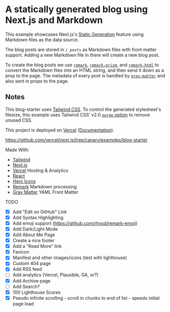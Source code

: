 # A statically generated blog using Next.js and Markdown

This example showcases Next.js's [Static Generation](https://nextjs.org/docs/basic-features/pages) feature using Markdown files as the data source.

The blog posts are stored in `/_posts` as Markdown files with front matter support. Adding a new Markdown file in there will create a new blog post.

To create the blog posts we use [`remark`](https://github.com/remarkjs/remark), [`remark-prism`](https://github.com/sergioramos/remark-prism#readme), and [`remark-html`](https://github.com/remarkjs/remark-html) to convert the Markdown files into an HTML string, and then send it down as a prop to the page. The metadata of every post is handled by [`gray-matter`](https://github.com/jonschlinkert/gray-matter) and also sent in props to the page.

## Notes

This blog-starter uses [Tailwind CSS](https://tailwindcss.com). To control the generated stylesheet's filesize, this example uses Tailwind CSS' v2.0 [`purge` option](https://tailwindcss.com/docs/controlling-file-size/#removing-unused-css) to remove unused CSS.

This project is deployed on [Vercel](https://vercel.com/new?utm_source=github&utm_medium=readme&utm_campaign=next-example) ([Documentation](https://nextjs.org/docs/deployment)).

https://github.com/vercel/next.js/tree/canary/examples/blog-starter

Made With:

* [Tailwind](https://tailwindcss.com/)
* [Next.js](https://nextjs.org/)
* [Vercel](https://vercel.com/home) Hosting & Analytics
* [React](https://reactjs.org/)
* [Hero Icons](https://heroicons.com/)
* [Remark](https://github.com/remarkjs) Markdown processing
* [Gray Matter](https://github.com/jonschlinkert/gray-matter) YAML Front Matter

TODO

- [X] Add "Edit on GitHub" Link
- [X] Add Syntax Highlighting
- [X] Add emoji support (https://github.com/rhysd/remark-emoji)
- [X] Add Dark/Light Mode
- [X] Add About Me Page
- [X] Create a nice footer
- [X] Add a "Read More" link
- [X] Favicon
- [X] Manifest and other images/icons (test with lighthouse)
- [X] Custom 404 page
- [X] Add RSS feed
- [ ] Add analytics (Vercel, Plausible, GA, or?)
- [X] Add Archive page
- [ ] Add Search?
- [X] 100 Lighthouse Scores
- [X] Pseudo infinite scrolling - scroll in chunks to end of list - speeds initial page load
